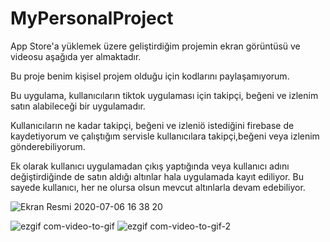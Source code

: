 # MyPersonalProject

App Store'a yüklemek üzere geliştirdiğim projemin ekran görüntüsü ve videosu aşağıda yer almaktadır. 

Bu proje benim kişisel projem olduğu için kodlarını paylaşamıyorum.

Bu uygulama, kullanıcıların tiktok uygulaması için takipçi, beğeni ve izlenim satın alabileceği bir uygulamadır.

Kullanıcıların ne kadar takipçi, beğeni ve izleniö istediğini firebase de kaydetiyorum ve çalıştığım servisle kullanıcılara takipçi,beğeni veya izlenim gönderebiliyorum.

Ek olarak kullanıcı uygulamadan çıkış yaptığında veya kullanıcı adını değiştirdiğinde de satın aldığı altınlar hala uygulamada kayıt ediliyor. Bu sayede kullanıcı, her ne olursa olsun mevcut altınlarla devam edebiliyor.

![Ekran Resmi 2020-07-06 16 38 20](https://user-images.githubusercontent.com/45877677/86599314-20dcb400-bfa7-11ea-86fe-05e4621b1393.png)

![ezgif com-video-to-gif](https://user-images.githubusercontent.com/45877677/86601133-9ba6ce80-bfa9-11ea-829d-15f3402a8bed.gif)
![ezgif com-video-to-gif-2](https://user-images.githubusercontent.com/45877677/86601309-d0b32100-bfa9-11ea-9d4e-0814faa51d36.gif)
